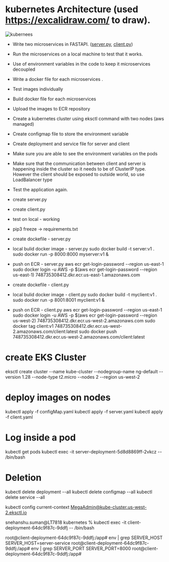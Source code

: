# kubernetes Architecture (used https://excalidraw.com/ to draw).
![kubernees](https://github.com/snehanshu11/kubernetes-microservices/assets/8538859/c6865abb-4877-42ed-94e4-c048e8ae530e)

- Write two microservices in FASTAPI. ([server.py](https://github.com/snehanshu11/kubernetes-microservices/blob/main/server/server.py), [client.py](https://github.com/snehanshu11/kubernetes-microservices/blob/main/client/client.py))
- Run the microservices on a local machine to test that it works.
- Use of  environment variables in the code to keep it microservices decoupled
- Write a docker file for each microservices .
- Test images individually
- Build docker file for each microservices
- Upload the images to ECR repository
- Create a kubernetes cluster using eksctl command with two nodes (aws managed)
- Create configmap file to store the environment variable
- Create deployment and service file for server and client
- Make sure you are able to see the environment variables on the pods
- Make sure that the communication between client and server  is happening inside the cluster so it needs to be of ClusterIP type. However the client should be exposed to outside world, so use LoadBalancer type
- Test the application again.





- create server.py
- create client.py
- test on local - working
- pip3 freeze -> requirements.txt
- create dockefile - server.py
- local bulid docker image - server.py
    sudo docker build -t server:v1 .
    sudo docker run -p 8000:8000 myserver:v1 &
- push on ECR - server.py
    aws ecr get-login-password --region us-east-1
    sudo docker login -u AWS -p $(aws ecr get-login-password --region us-east-1) 748735308412.dkr.ecr.us-east-1.amazonaws.com
- create dockefile - client.py
- local bulid docker image - client.py
    sudo docker build -t myclient:v1 .
    sudo docker run -p 8001:8001 myclient:v1 &
- push on ECR - client.py
    aws ecr get-login-password --region us-east-1
    sudo docker login -u AWS -p $(aws ecr get-login-password --region us-west-2) 748735308412.dkr.ecr.us-west-2.amazonaws.com
    sudo docker tag client:v1 748735308412.dkr.ecr.us-west-2.amazonaws.com/client:latest
    sudo docker push 748735308412.dkr.ecr.us-west-2.amazonaws.com/client:latest

# create EKS Cluster
eksctl create cluster --name kube-cluster --nodegroup-name ng-default --version 1.28 --node-type t2.micro --nodes 2 --region us-west-2

# deploy images on nodes 
kubectl apply -f configMap.yaml
kubectl apply -f server.yaml
kubectl apply -f client.yaml
# Log inside a pod
kubectl get pods
kubectl exec -it server-deployment-5d8d8869ff-2vkcz -- /bin/bash

# Deletion

kubectl delete deployment --all
kubectl delete configmap --all 
kubectl delete service --all

kubectl config current-context 
MegaAdmin@kube-cluster.us-west-2.eksctl.io


snehanshu.suman@LT7818 kubernetes % kubectl exec -it client-deployment-64dc9f87c-9ddfj -- /bin/bash
 
root@client-deployment-64dc9f87c-9ddfj:/app# env  | grep SERVER_HOST
SERVER_HOST=server-service
root@client-deployment-64dc9f87c-9ddfj:/app# env  | grep SERVER_PORT
SERVER_PORT=8000
root@client-deployment-64dc9f87c-9ddfj:/app# 
